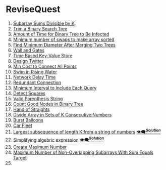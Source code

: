 # ReviseQuest
1. [Subarray Sums Divisible by K](https://leetcode.com/problems/subarray-sums-divisible-by-k/description/).
2. [Trim a Binary Search Tree](https://leetcode.com/problems/trim-a-binary-search-tree/description/)
3. [Amount of Time for Binary Tree to Be Infected](https://leetcode.com/problems/amount-of-time-for-binary-tree-to-be-infected/description/)
4. [Minimum number of swaps to make array sorted](https://www.geeksforgeeks.org/problems/minimum-swaps/1?itm_source=geeksforgeeks&itm_medium=article&itm_campaign=practice_card)
5. [Find Minimum Diameter After Merging Two Trees](https://leetcode.com/problems/find-minimum-diameter-after-merging-two-trees/description/?envType=daily-question&envId=2024-12-24)<br>
6. [Wall and Gates](https://leetcode.ca/all/286.html)<br>
7. [Time Based Key-Value Store](https://leetcode.com/problems/time-based-key-value-store/description/)<br>
8. [Design Twitter](https://leetcode.com/problems/design-twitter/description/)<br>
9. [Min Cost to Connect All Points](https://leetcode.com/problems/min-cost-to-connect-all-points/description/)<br>
10. [Swim in Rising Water](https://leetcode.com/problems/swim-in-rising-water/description/)<br>
11. [Network Delay Time](https://leetcode.com/problems/network-delay-time/description/)<br>
12. [Redundant Connection](https://leetcode.com/problems/redundant-connection/submissions/1487394968/)<br>
13. [Minimum Interval to Include Each Query](https://leetcode.com/problems/minimum-interval-to-include-each-query/description/)<br>
14. [Detect Squares](https://leetcode.com/problems/detect-squares/description/)
15. [Valid Parenthesis String](https://leetcode.com/problems/valid-parenthesis-string/description/)<br>
16. [Count Good Nodes in Binary Tree](https://leetcode.com/problems/count-good-nodes-in-binary-tree/description/)<br>
17. [Hand of Straights](https://leetcode.com/problems/hand-of-straights/description/)<br>
18. [Divide Array in Sets of K Consecutive Numbers](https://leetcode.com/problems/divide-array-in-sets-of-k-consecutive-numbers/description/)<br>
19. [Burst Balloons](https://leetcode.com/problems/burst-balloons/description/)<br>
20. [Car Fleet](https://leetcode.com/problems/car-fleet/description/)<br>
21. [Largest subsequence of length K from a string of numbers](https://leetcode.com/discuss/interview-question/303973/interviewingio-practice-largest-subsequence-of-length-k-from-a-string-of-numbers) [:eye_speech_bubble:<sup>**_Solution_**</sup>](https://github.com/Variant2408/stackQueue/blob/main/LargestSubsequenceOfLengthKFromAStringOfNumbers.java)<br>
22. [Simplifying algebric expression](https://leetcode.com/discuss/interview-question/6181749/Google-or-L3-or-Bangalore-Offer)      [:eye_speech_bubble:<sup>**_Solution_**</sup>](https://medium.com/@sanjaysoni_48818/simplifying-algebric-expression-problem-dsa-914d1ca25755)<br>
23. [Create Maximum Number](https://leetcode.com/problems/create-maximum-number/)<br>
24. [Maximum Number of Non-Overlapping Subarrays With Sum Equals Target](https://leetcode.com/problems/maximum-number-of-non-overlapping-subarrays-with-sum-equals-target/description/)
25. 
